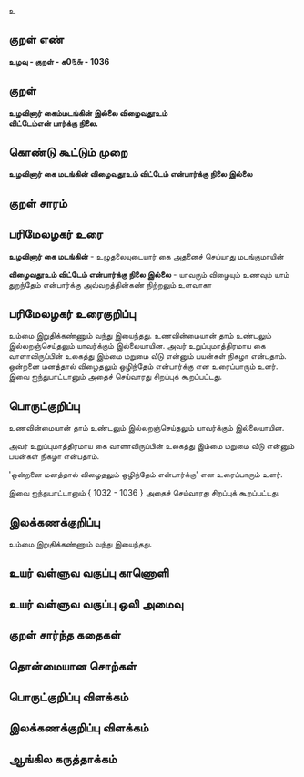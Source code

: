 உ

## குறள் எண் 

**உழவு - குறள் - க0௩௬ - 1036**

## குறள் 

**உழவினார் கைம்மடங்கின் இல்லை விழைவதூஉம்  
விட்டேம்என் பார்க்கு நிலை.**

## கொண்டு கூட்டும் முறை

**உழவினார் கை மடங்கின் விழைவதூஉம் விட்டேம் என்பார்க்கு நிலை இல்லை**

## குறள் சாரம் 


## பரிமேலழகர் உரை

**உழவினார் கை மடங்கின்** - உழுதலையுடையார் கை அதனைச் செய்யாது மடங்குமாயின் 

**விழைவதூஉம் விட்டேம் என்பார்க்கு நிலை இல்லை** - யாவரும் விழையும் உணவும் யாம் துறந்தேம் என்பார்க்கு அவ்வறத்தின்கண் நிற்றலும் உளவாகா

## பரிமேலழகர் உரைகுறிப்பு   

உம்மை இறுதிக்கண்ணும் வந்து இயைந்தது. உணவின்மையான் தாம் உண்டலும் இல்லறஞ்செய்தலும் யாவர்க்கும் இல்லையாயின. அவர் உறுப்புமாத்திரமாய கை வாளாவிருப்பின் உலகத்து இம்மை மறுமை வீடு என்னும் பயன்கள் நிகழா என்பதாம். ஒன்றனை மனத்தால் விழைதலும் ஒழிந்தேம் என்பார்க்கு என உரைப்பாரும் உளர். இவை ஐந்துபாட்டானும் அதைச் செய்வாரது சிறப்புக் கூறப்பட்டது.

## பொருட்குறிப்பு 

உணவின்மையான் தாம் உண்டலும் இல்லறஞ்செய்தலும் யாவர்க்கும் இல்லையாயின. 

அவர் உறுப்புமாத்திரமாய கை வாளாவிருப்பின் உலகத்து இம்மை மறுமை வீடு என்னும் பயன்கள் நிகழா என்பதாம். 

'ஒன்றனை மனத்தால் விழைதலும் ஒழிந்தேம் என்பார்க்கு' என உரைப்பாரும் உளர். 

இவை ஐந்துபாட்டானும் { 1032 - 1036 } அதைச் செய்வாரது சிறப்புக் கூறப்பட்டது.

## இலக்கணக்குறிப்பு  

உம்மை இறுதிக்கண்ணும் வந்து இயைந்தது.

## உயர் வள்ளுவ வகுப்பு காணொளி


## உயர் வள்ளுவ வகுப்பு ஒலி அமைவு 

 
## குறள் சார்ந்த கதைகள் 


## தொன்மையான சொற்கள்


## பொருட்குறிப்பு விளக்கம்


## இலக்கணக்குறிப்பு விளக்கம்


## ஆங்கில கருத்தாக்கம் 


